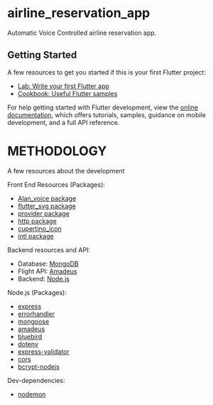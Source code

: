# airline_reservation_app

Automatic Voice Controlled airline reservation app.

## Getting Started

A few resources to get you started if this is your first Flutter project:

- [Lab: Write your first Flutter app](https://docs.flutter.dev/get-started/codelab)
- [Cookbook: Useful Flutter samples](https://docs.flutter.dev/cookbook)

For help getting started with Flutter development, view the
[online documentation](https://docs.flutter.dev/), which offers tutorials,
samples, guidance on mobile development, and a full API reference.

# METHODOLOGY

A few resources about the development

Front End Resources (Packages):
- [Alan_voice package](https://pub.dev/packages/alan_voice)
- [flutter_svg package](https://pub.dev/packages/flutter_svg)
- [provider package](https://pub.dev/packages/provider)
- [http package](https://pub.dev/packages/http)
- [cupertino_icon](https://pub.dev/packages/cupertino_icons)
- [intl package](https://pub.dev/packages/intl)

Backend resources and API:
- Database: [MongoDB](https://www.mongodb.com/docs/)
- Flight API: [Amadeus](https://developers.amadeus.com/)
- Backend: [Node.js](https://nodejs.org/en/docs/)

Node.js (Packages):
- [express](https://expressjs.com/)
- [errorhandler](https://www.npmjs.com/package/errorhandler)
- [mongoose](https://www.npmjs.com/package/mongoose)
- [amadeus](https://www.npmjs.com/package/amadeus)
- [bluebird](https://www.npmjs.com/package/bluebird)
- [dotenv](https://www.npmjs.com/package/dotenv)
- [express-validator](https://www.npmjs.com/package/express-validator)
- [cors](https://www.npmjs.com/package/cors)
- [bcrypt-nodejs](https://www.npmjs.com/package/bcrypt-nodejs)

Dev-dependencies:
- [nodemon](https://www.npmjs.com/package/nodemon)





